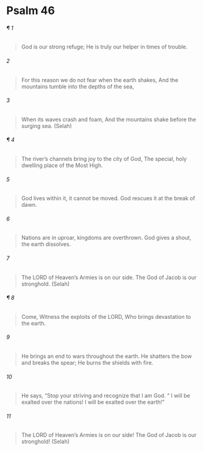 # Psalm 46
###### ¶ 1
> God is our strong refuge;
> He is truly our helper in times of trouble.
###### 2
> For this reason we do not fear when the earth shakes,
> And the mountains tumble into the depths of the sea,
###### 3
> When its waves crash and foam,
> And the mountains shake before the surging sea. (Selah)
###### ¶ 4
> The river’s channels bring joy to the city of God,
> The special, holy dwelling place of the Most High.
###### 5
> God lives within it, it cannot be moved.
> God rescues it at the break of dawn.
###### 6
> Nations are in uproar, kingdoms are overthrown.
> God gives a shout, the earth dissolves.
###### 7
> The LORD of Heaven’s Armies is on our side.
> The God of Jacob is our stronghold. (Selah)
###### ¶ 8
> Come, Witness the exploits of the LORD,
> Who brings devastation to the earth.
###### 9
> He brings an end to wars throughout the earth.
> He shatters the bow and breaks the spear;
> He burns the shields with fire.
###### 10
> He says, “Stop your striving and recognize that I am God.
>  “ I will be exalted over the nations! I will be exalted over the earth!”
###### 11
> The LORD of Heaven’s Armies is on our side!
> The God of Jacob is our stronghold! (Selah)
